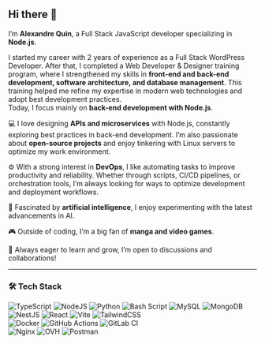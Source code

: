 ## Hi there 👋

I’m **Alexandre Quin**, a Full Stack JavaScript developer specializing in **Node.js**.

I started my career with 2 years of experience as a Full Stack WordPress Developer. After that, I completed a Web Developer & Designer training program, where I strengthened my skills in **front-end and back-end development, software architecture, and database management**. This training helped me refine my expertise in modern web technologies and adopt best development practices.  
Today, I focus mainly on **back-end development with Node.js**.

💻 I love designing **APIs and microservices** with Node.js, constantly exploring best practices in back-end development. I’m also passionate about **open-source projects** and enjoy tinkering with Linux servers to optimize my work environment.

⚙️ With a strong interest in **DevOps**, I like automating tasks to improve productivity and reliability. Whether through scripts, CI/CD pipelines, or orchestration tools, I’m always looking for ways to optimize development and deployment workflows.

🤖 Fascinated by **artificial intelligence**, I enjoy experimenting with the latest advancements in AI.

🎮 Outside of coding, I’m a big fan of **manga and video games**.

🚀 Always eager to learn and grow, I’m open to discussions and collaborations!

---

### 🛠️ Tech Stack

![TypeScript](https://img.shields.io/badge/typescript-%23007ACC.svg?style=for-the-badge&logo=typescript&logoColor=white) ![NodeJS](https://img.shields.io/badge/node.js-6DA55F?style=for-the-badge&logo=node.js&logoColor=white) ![Python](https://img.shields.io/badge/python-3670A0?style=for-the-badge&logo=python&logoColor=ffdd54) ![Bash Script](https://img.shields.io/badge/bash_script-%23121011.svg?style=for-the-badge&logo=gnu-bash&logoColor=white) ![MySQL](https://img.shields.io/badge/mysql-4479A1.svg?style=for-the-badge&logo=mysql&logoColor=white) ![MongoDB](https://img.shields.io/badge/MongoDB-%234ea94b.svg?style=for-the-badge&logo=mongodb&logoColor=white)  
![NestJS](https://img.shields.io/badge/nestjs-%23E0234E.svg?style=for-the-badge&logo=nestjs&logoColor=white) ![React](https://img.shields.io/badge/react-%2320232a.svg?style=for-the-badge&logo=react&logoColor=%2361DAFB) ![Vite](https://img.shields.io/badge/vite-%23646CFF.svg?style=for-the-badge&logo=vite&logoColor=white) ![TailwindCSS](https://img.shields.io/badge/tailwindcss-%2338B2AC.svg?style=for-the-badge&logo=tailwind-css&logoColor=white)  
![Docker](https://img.shields.io/badge/docker-%230db7ed.svg?style=for-the-badge&logo=docker&logoColor=white) ![GitHub Actions](https://img.shields.io/badge/github%20actions-%232671E5.svg?style=for-the-badge&logo=githubactions&logoColor=white) ![GitLab CI](https://img.shields.io/badge/gitlab%20CI-%23181717.svg?style=for-the-badge&logo=gitlab&logoColor=white)  
![Nginx](https://img.shields.io/badge/nginx-%23009639.svg?style=for-the-badge&logo=nginx&logoColor=white) ![OVH](https://img.shields.io/badge/ovh-%23123F6D.svg?style=for-the-badge&logo=ovh&logoColor=#123F6D) ![Postman](https://img.shields.io/badge/Postman-FF6C37?style=for-the-badge&logo=postman&logoColor=white)
